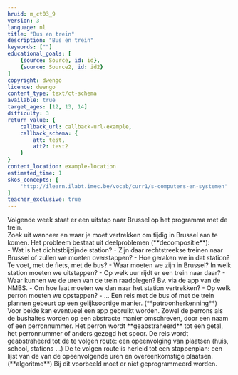 ```yaml
---
hruid: m_ct03_9
version: 3
language: nl
title: "Bus en trein"
description: "Bus en trein"
keywords: [""]
educational_goals: [
    {source: Source, id: id}, 
    {source: Source2, id: id2}
]
copyright: dwengo
licence: dwengo
content_type: text/ct-schema
available: true
target_ages: [12, 13, 14]
difficulty: 3
return_value: {
    callback_url: callback-url-example,
    callback_schema: {
        att: test,
        att2: test2
    }
}
content_location: example-location
estimated_time: 1
skos_concepts: [
    'http://ilearn.ilabt.imec.be/vocab/curr1/s-computers-en-systemen'
]
teacher_exclusive: true
---
```


<context>
Volgende week staat er een uitstap naar Brussel op het programma met de trein.<br>
Zoek uit wanneer en waar je moet vertrekken om tijdig in Brussel aan te komen.

</context>
<decomposition>
Het probleem bestaat uit deelproblemen (**decompositie**):<br>    
- Wat is het dichtstbijzijnde station?
    - Zijn daar rechtstreekse treinen naar Brussel of zullen we moeten overstappen?
    - Hoe geraken we in dat station? Te voet, met de fiets, met de bus?
- Waar moeten we zijn in Brussel? In welk station moeten we uitstappen?
- Op welk uur rijdt er een trein naar daar? 
    - Waar kunnen we de uren van de trein raadplegen? Bv. via de app van de NMBS. 
    - Om hoe laat moeten we dan naar het station vertrekken?
- Op welk perron moeten we opstappen?
- ...

</decomposition>
<patternRecognition>
Een reis met de bus of met de trein plannen gebeurt op een gelijksoortige manier. (**patroonherkenning**) <br>Voor beide kan eventueel een app gebruikt worden. Zowel de perrons als de bushaltes worden op een abstracte manier omschreven, door een naam of een perronnummer.  
</patternRecognition>
<abstraction>
Het perron wordt **geabstraheerd** tot een getal, het perronnummer of anders gezegd het spoor.
De reis wordt geabstraheerd tot de te volgen route: een opeenvolging van plaatsen (huis, school, stations …) 
</abstraction>
<algorithms>
De te volgen route is herleid tot een stappenplan: een lijst van de van de opeenvolgende uren en overeenkomstige plaatsen. (**algoritme**)
</algorithms>
<implementation>
Bij dit voorbeeld moet er niet geprogrammeerd worden. 
</implementation>

